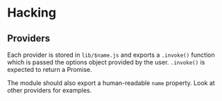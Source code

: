 # Hacking

## Providers

Each provider is stored in `lib/$name.js` and exports a `.invoke()` function which is passed the options object provided by the user. `.invoke()` is expected to return a Promise.

The module should also export a human-readable `name` property. Look at other providers for examples.
